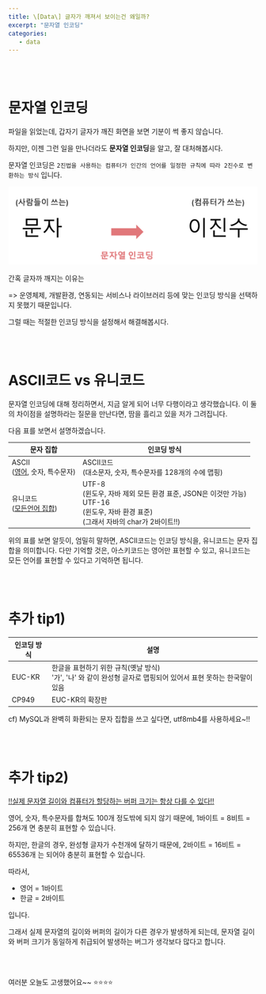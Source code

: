 ```yaml
---
title: \[Data\] 글자가 깨져서 보이는건 왜일까?
excerpt: "문자열 인코딩"
categories:
   - data
---
```


<br><br>

# 문자열 인코딩

파일을 읽었는데, 갑자기 글자가 깨진 화면을 보면 기분이 썩 좋지 않습니다. 

하지만, 이젠 그런 일을 만나더라도 **문자열 인코딩**을 알고, 잘 대처해봅시다. 

문자열 인코딩은 `2진법을 사용하는 컴퓨터가 인간의 언어를 일정한 규칙에 따라 2진수로 변환하는 방식` 입니다.



<div align=center>
  <img src="/assets/images/0419-1.png">
</div>



간혹 글자까 깨지는 이유는 

=> 운영체제, 개발환경, 연동되는 서비스나 라이브러리 등에 맞는 인코딩 방식을 선택하지 못했기 때문입니다.

그럴 때는 적절한 인코딩 방식을 설정해서 해결해봅시다.



<br><br>

# ASCII코드 vs 유니코드

문자열 인코딩에 대해 정리하면서, 지금 알게 되어 너무 다행이라고 생각했습니다. 이 둘의 차이점을 설명하라는 질문을 만난다면, 땀을 흘리고 있을 저가 그려집니다.

다음 표를 보면서 설명하겠습니다.

| 문자 집합                                | 인코딩 방식                                                  |
| ---------------------------------------- | ------------------------------------------------------------ |
| ASCII<br />(<u>영어</u>, 숫자, 특수문자) | ASCII코드<br />(대소문자, 숫자, 특수문자를 128개의 수에 맵핑) |
| 유니코드<br />(<u>모든언어 집합</u>)     | UTF-8<br />(윈도우, 자바 제외 모든 환경 표준, JSON은 이것만 가능)<br />UTF-16<br />(윈도우, 자바 환경 표준)<br />(그래서 자바의 char가 2바이트!!) |

위의 표를 보면 알듯이, 엄밀히 말하면, ASCII코드는 인코딩 방식을, 유니코드는 문자 집합을 의미합니다. 다만 기억할 것은, 아스키코드는 영어만 표현할 수 있고, 유니코드는 모든 언어를 표현할 수 있다고 기억하면 됩니다.





<br><br>

# 추가 tip1)

| 인코딩 방식 | 설명                                                         |
| ----------- | ------------------------------------------------------------ |
| EUC-KR      | 한글을 표현하기 위한 규칙(옛날 방식)<br />'가', '나' 와 같이 완성형 글자로 맵핑되어 있어서 표현 못하는 한국말이 있음 |
| CP949       | EUC-KR의 확장판                                              |

cf) MySQL과 완벽히 화환되는 문자 집합을 쓰고 싶다면, utf8mb4를 사용하세요~!!





<br><br>

# 추가 tip2)

<u>‼️실제 문자열 길이와 컴퓨터가 할당하는 버퍼 크기는 항상 다를 수 있다‼️</u>



영어, 숫자, 특수문자를 합쳐도 100개 정도밖에 되지 않기 때문에, 1바이트 = 8비트 = 256개 면 충분히 표현할 수 있습니다. 

하지만, 한글의 경우, 완성형 글자가 수천개에 달하기 때문에, 2바이트 = 16비트 = 65536개 는 되어야 충분히 표현할 수 있습니다. 

따라서, 

- 영어 = 1바이트
- 한글 = 2바이트 

입니다.

그래서 실제 문자열의 길이와 버퍼의 길이가 다른 경우가 발생하게 되는데, 문자열 길이와 버퍼 크기가 동일하게 취급되어 발생하는 버그가 생각보다 많다고 합니다.



<br /><br />

여러분 오늘도 고생했어요~~ ⭐️⭐️⭐️⭐️ 